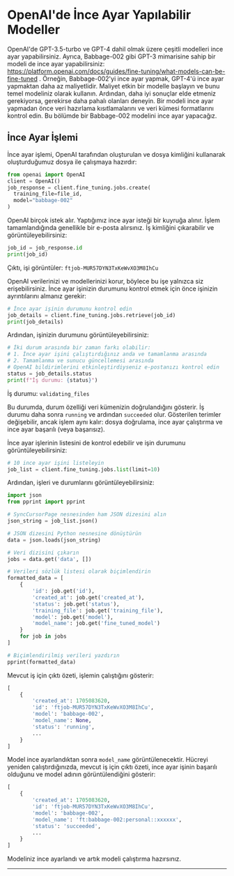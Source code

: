 # OpenAI'de İnce Ayar Yapılabilir Modeller

OpenAI'de GPT-3.5-turbo ve GPT-4 dahil olmak üzere çeşitli modelleri ince ayar yapabilirsiniz. Ayrıca, Babbage-002 gibi GPT-3 mimarisine sahip bir modeli de ince ayar yapabilirsiniz: https://platform.openai.com/docs/guides/fine-tuning/what-models-can-be-fine-tuned . Örneğin, Babbage-002'yi ince ayar yapmak, GPT-4'ü ince ayar yapmaktan daha az maliyetlidir. Maliyet etkin bir modelle başlayın ve bunu temel modeliniz olarak kullanın. Ardından, daha iyi sonuçlar elde etmeniz gerekiyorsa, gerekirse daha pahalı olanları deneyin. Bir modeli ince ayar yapmadan önce veri hazırlama kısıtlamalarını ve veri kümesi formatlarını kontrol edin. Bu bölümde bir Babbage-002 modelini ince ayar yapacağız.

## İnce Ayar İşlemi

İnce ayar işlemi, OpenAI tarafından oluşturulan ve dosya kimliğini kullanarak oluşturduğumuz dosya ile çalışmaya hazırdır:
```python
from openai import OpenAI
client = OpenAI()
job_response = client.fine_tuning.jobs.create(
  training_file=file_id,
  model="babbage-002"
)
```
OpenAI birçok istek alır. Yaptığımız ince ayar isteği bir kuyruğa alınır. İşlem tamamlandığında genellikle bir e-posta alırsınız. İş kimliğini çıkarabilir ve görüntüleyebilirsiniz:
```python
job_id = job_response.id
print(job_id)
```
Çıktı, işi görüntüler: `ftjob-MUR57DYN3TxKeWvXO3M8IhCu`

OpenAI verilerinizi ve modellerinizi korur, böylece bu işe yalnızca siz erişebilirsiniz. İnce ayar işinizin durumunu kontrol etmek için önce işinizin ayrıntılarını almanız gerekir:
```python
# İnce ayar işinin durumunu kontrol edin
job_details = client.fine_tuning.jobs.retrieve(job_id)
print(job_details)
```
Ardından, işinizin durumunu görüntüleyebilirsiniz:
```python
# İki durum arasında bir zaman farkı olabilir:
# 1. İnce ayar işini çalıştırdığınız anda ve tamamlanma arasında
# 2. Tamamlanma ve sunucu güncellemesi arasında
# OpenAI bildirimlerini etkinleştirdiyseniz e-postanızı kontrol edin
status = job_details.status
print(f"İş durumu: {status}")
```
İş durumu: `validating_files`

Bu durumda, durum özelliği veri kümenizin doğrulandığını gösterir. İş durumu daha sonra `running` ve ardından `succeeded` olur. Gösterilen terimler değişebilir, ancak işlem aynı kalır: dosya doğrulama, ince ayar çalıştırma ve ince ayar başarılı (veya başarısız).

İnce ayar işlerinin listesini de kontrol edebilir ve işin durumunu görüntüleyebilirsiniz:
```python
# 10 ince ayar işini listeleyin
job_list = client.fine_tuning.jobs.list(limit=10)
```
Ardından, işleri ve durumlarını görüntüleyebilirsiniz:
```python
import json
from pprint import pprint

# SyncCursorPage nesnesinden ham JSON dizesini alın
json_string = job_list.json()

# JSON dizesini Python nesnesine dönüştürün
data = json.loads(json_string)

# Veri dizisini çıkarın
jobs = data.get('data', [])

# Verileri sözlük listesi olarak biçimlendirin
formatted_data = [
    {
        'id': job.get('id'),
        'created_at': job.get('created_at'),
        'status': job.get('status'),
        'training_file': job.get('training_file'),
        'model': job.get('model'),
        'model_name': job.get('fine_tuned_model')
    }
    for job in jobs
]

# Biçimlendirilmiş verileri yazdırın
pprint(formatted_data)
```
Mevcut iş için çıktı özeti, işlemin çalıştığını gösterir:
```python
[
    {
        'created_at': 1705083620,
        'id': 'ftjob-MUR57DYN3TxKeWvXO3M8IhCu',
        'model': 'babbage-002',
        'model_name': None,
        'status': 'running',
        ...
    }
]
```
Model ince ayarlandıktan sonra `model_name` görüntülenecektir. Hücreyi yeniden çalıştırdığınızda, mevcut iş için çıktı özeti, ince ayar işinin başarılı olduğunu ve model adının görüntülendiğini gösterir:
```python
[
    {
        'created_at': 1705083620,
        'id': 'ftjob-MUR57DYN3TxKeWvXO3M8IhCu',
        'model': 'babbage-002',
        'model_name': 'ft:babbage-002:personal::xxxxxx',
        'status': 'succeeded',
        ...
    }
]
```
Modeliniz ince ayarlandı ve artık modeli çalıştırma hazırsınız.

---

